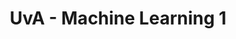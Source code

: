 ---
title: UvA - Machine Learning 1
tags: [Machine Learning,Erik Bekkers ]
style: fill
color: light
description: Lectures and slides for the UvA Master AI course Machine Learning 1
external_url: https://uvaml1.github.io/
---